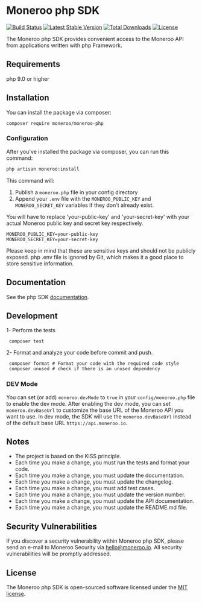 
# Moneroo php SDK

[![Build Status](https://github.com/moneroohq/moneroo-php/actions/workflows/run-tests.yml/badge.svg?branch=main)](https://github.com/moneroohq/moneroo-php/actions?query=branch%3Amain)
[![Latest Stable Version](https://poser.pugx.org/moneroohq/moneroo-php/v/stable.svg)](https://packagist.org/packages/moneroo/moneroo-php)
[![Total Downloads](https://poser.pugx.org/moneroo/moneroo-php/downloads.svg)](https://packagist.org/packages/moneroo/moneroo-php)
[![License](https://poser.pugx.org/moneroo/moneroo-php/license.svg)](https://packagist.org/packages/moneroo/moneroo-php)

The Moneroo php SDK provides convenient access to the Moneroo API from applications written with php Framework.


## Requirements
php 9.0 or higher

## Installation

You can install the package via composer:

```shell
composer require moneroo/moneroo-php
```

### Configuration

After you've installed the package via composer, you can run this command:

```bash
php artisan moneroo:install
```

This command will:

1. Publish a `moneroo.php` file in your config directory
2. Append your `.env` file with the `MONEROO_PUBLIC_KEY` and `MONEROO_SECRET_KEY` variables if they don't already exist.

You will have to replace 'your-public-key' and 'your-secret-key' with your actual Moneroo public key and secret key respectively.

```env
MONEROO_PUBLIC_KEY=your-public-key
MONEROO_SECRET_KEY=your-secret-key
```

Please keep in mind that these are sensitive keys and should not be publicly exposed.
php .env file is ignored by Git, which makes it a good place to store sensitive information.


## Documentation

See the php SDK [documentation](https://docs.moneroo.io/).

## Development

1- Perform the tests
```shell
 composer test
```
2- Format and analyze your code before commit and push.
```shell
 composer format # Format your code with the required code style
 composer unused # check if there is an unused dependency
```

### DEV Mode
You can set (or add) `moneroo.devMode` to `true` in your `config/moneroo.php` file to enable the dev mode.
After enabling the dev mode, you can set `moneroo.devBaseUrl` to customize the base URL of the Moneroo API you want to use.
In dev mode, the SDK will use the `moneroo.devBaseUrl` instead of the default base URL `https://api.moneroo.io`.

## Notes
- The project is based on the KISS principle.
- Each time you make a change, you must run the tests and format your code.
- Each time you make a change, you must update the documentation.
- Each time you make a change, you must update the changelog.
- Each time you make a change, you must add test cases.
- Each time you make a change, you must update the version number.
- Each time you make a change, you must update the API documentation.
- Each time you make a change, you must update the README.md file.

## Security Vulnerabilities

If you discover a security vulnerability within Moneroo php SDK, please send an e-mail to Moneroo Security via [hello@moneroo.io](mailto:security@moneroo.io). All security vulnerabilities will be promptly addressed.

## License

The Moneroo php SDK is open-sourced software licensed under the [MIT license](LICENSE.md).
